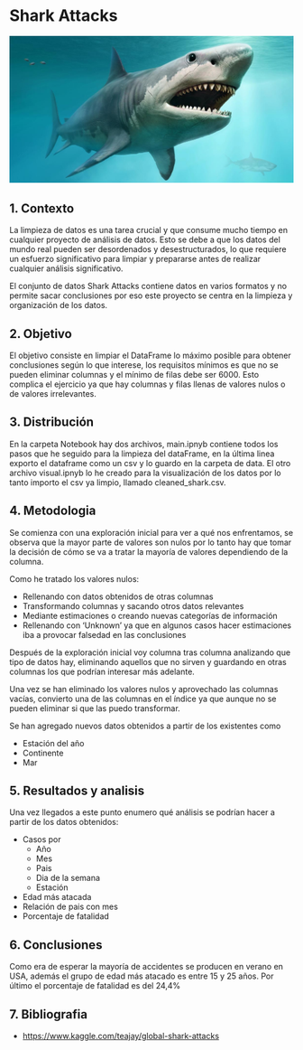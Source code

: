 # Shark Attacks

![Sharks](./pics/megalodon.jpg)

## 1. Contexto
La limpieza de datos es una tarea crucial y que consume mucho tiempo en cualquier proyecto de análisis de datos. Esto se debe a que los datos del mundo real pueden ser desordenados y desestructurados, lo que requiere un esfuerzo significativo para limpiar y prepararse antes de realizar cualquier análisis significativo.

El conjunto de datos Shark Attacks contiene datos en varios formatos y no permite sacar conclusiones por eso este proyecto se centra en la limpieza y organización de los datos.


## 2. Objetivo

El objetivo consiste en limpiar el DataFrame lo máximo posible para obtener conclusiones según lo que interese, los requisitos mínimos es que no se pueden eliminar columnas y el mínimo de filas debe ser 6000. Esto complica el ejercicio ya que hay columnas y filas llenas de valores nulos o de valores irrelevantes. 

## 3. Distribución

En la carpeta Notebook hay dos archivos, main.ipnyb contiene todos los pasos que he seguido para la limpieza del dataFrame, en la última linea exporto el dataframe como un csv y lo guardo en la carpeta de data. El otro archivo visual.ipnyb lo he creado para la visualización de los datos por lo tanto importo el csv ya limpio, llamado cleaned_shark.csv.

## 4. Metodologia

Se comienza con una exploración inicial para ver a qué nos enfrentamos, se observa que la mayor parte de valores son nulos por lo tanto hay que tomar la decisión de cómo se va a tratar la mayoría de valores dependiendo de la columna. 

Como he tratado los valores nulos:
- Rellenando con datos obtenidos de otras columnas
- Transformando columnas y sacando otros datos relevantes
- Mediante estimaciones o creando nuevas  categorías de información
- Rellenando con ‘Unknown’ ya que en algunos casos hacer estimaciones iba a provocar falsedad en las conclusiones 

Después de la exploración inicial voy columna tras columna analizando que tipo de datos hay, eliminando aquellos que no sirven y guardando en otras columnas los que podrían interesar más adelante. 

Una vez se han eliminado los valores nulos y aprovechado las columnas vacías, convierto una de las columnas en el índice ya que aunque no se pueden eliminar si que las puedo transformar.

Se han agregado nuevos datos obtenidos a partir de los existentes como
- Estación del año
- Continente
- Mar


## 5. Resultados y analisis

Una vez llegados a este punto enumero qué análisis se podrían hacer a partir de los datos obtenidos:

- Casos por
    - Año 
    - Mes
    - Pais
    - Dia de la semana
    - Estación
- Edad más atacada
- Relación de pais con mes
- Porcentaje de fatalidad

## 6. Conclusiones

Como era de esperar la mayoría de accidentes se producen en verano en USA, además el grupo de edad más atacado es entre 15 y 25 años. 
Por último el porcentaje de fatalidad es del 24,4%

## 7. Bibliografia

- https://www.kaggle.com/teajay/global-shark-attacks 



